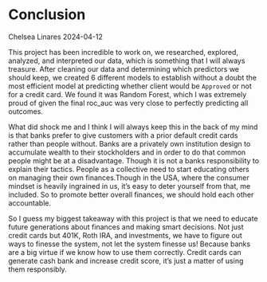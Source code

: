 Conclusion
================
Chelsea Linares
2024-04-12

This project has been incredible to work on, we researched, explored,
analyzed, and interpreted our data, which is something that I will
always treasure. After cleaning our data and determining which
predictors we should keep, we created 6 different models to establish
without a doubt the most efficient model at predicting whether client
would be `Approved` or not for a credit card. We found it was Random
Forest, which I was extremely proud of given the final roc_auc was very
close to perfectly predicting all outcomes.

What did shock me and I think I will always keep this in the back of my
mind is that banks prefer to give customers with a prior default credit
cards rather than people without. Banks are a privately own institution
design to accumulate wealth to their stockholders and in order to do
that common people might be at a disadvantage. Though it is not a banks
responsibility to explain their tactics. People as a collective need to
start educating others on managing their own finances.Though in the USA,
where the consumer mindset is heavily ingrained in us, it’s easy to
deter yourself from that, me included. So to promote better overall
finances, we should hold each other accountable.

So I guess my biggest takeaway with this project is that we need to
educate future generations about finances and making smart decisions.
Not just credit cards but 401K, Roth IRA, and investments, we have to
figure out ways to finesse the system, not let the system finesse us!
Because banks are a big virtue if we know how to use them correctly.
Credit cards can generate cash bank and increase credit score, it’s just
a matter of using them responsibly.
